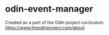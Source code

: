 # odin-event-manager

Created as a part of the Odin project curriculum. https://www.theodinproject.com/about
